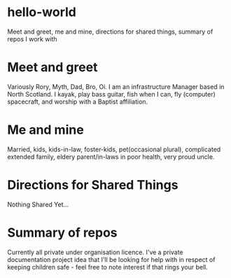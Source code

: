 # hello-world
Meet and greet, me and mine, directions for shared things, summary of repos I work with

# Meet and greet
Variously Rory, Myth, Dad, Bro, Oi. I am an infrastructure Manager based in North Scotland.  I kayak, play bass guitar, fish when I can, fly (computer) spacecraft, and worship with a Baptist affiliation.

# Me and mine
Married, kids, kids-in-law, foster-kids, pet(occasional plural), complicated extended family, eldery parent/in-laws in poor health, very proud uncle.

# Directions for Shared Things
Nothing Shared Yet...

# Summary of repos 
Currently all private under organisation licence. I've a private documentation project idea that I'll be looking for help with in respect of keeping children safe - feel free to note interest if that rings your bell.
